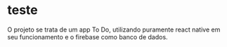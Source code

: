 # teste
O projeto se trata de um app To Do, utilizando puramente react native em seu funcionamento e o firebase como banco de dados.
